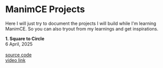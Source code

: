 # ManimCE Projects

Here I will just try to document the projects I will build while I'm learning ManimCE. So you can also tryout from my learnings and get inspirations.

**1. Square to Circle** <br>
6 April, 2025<br>
<br>
[source code](./sources/square-to-circle.py)<br>
[video link](https://youtu.be/48KaZ-mDF40)